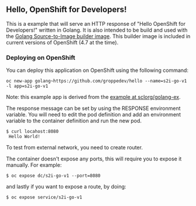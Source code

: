## Hello, OpenShift for Developers! ##
This is a example that will serve an HTTP response of "Hello OpenShift for Developers!" written in Golang. It is also
intended to be build and used with the [Golang Source-to-Image builder image](https://github.com/sclorg/golang-container).  This builder image is included in current versions of OpenShift (4.7 at the time).

### Deploying on OpenShift
You can deploy this application on OpenShift using the following command:

```shell
oc new-app golang~https://github.com/groppedev/hello --name=s2i-go-v1 -l app=s2i-go-v1
```

Note: this example app is derived from the [example at sclorg/golang-ex](https://github.com/sclorg/golang-ex).

The response message can be set by using the RESPONSE environment
variable.  You will need to edit the pod definition and add an
environment variable to the container definition and run the new pod.

    $ curl locahost:8080
     Hello World!

To test from external network, you need to create router.

The container doesn't expose any ports, this will require you to expose it manually.
For example:

    $ oc expose dc/s2i-go-v1 --port=8080

and lastly if you want to expose a route, by doing:

    $ oc expose service/s2i-go-v1
